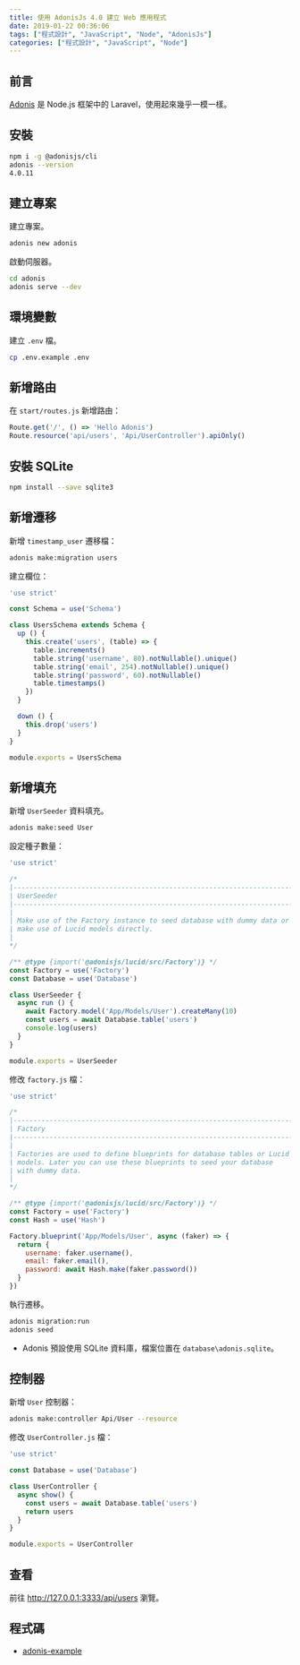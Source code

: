 ```yaml
---
title: 使用 AdonisJs 4.0 建立 Web 應用程式
date: 2019-01-22 00:36:06
tags: ["程式設計", "JavaScript", "Node", "AdonisJs"]
categories: ["程式設計", "JavaScript", "Node"]
---
```


## 前言

[Adonis](https://github.com/adonisjs/adonis-framework) 是 Node.js 框架中的 Laravel，使用起來幾乎一模一樣。

## 安裝

```bash
npm i -g @adonisjs/cli
adonis --version
4.0.11
```

## 建立專案

建立專案。

```bash
adonis new adonis
```

啟動伺服器。

```bash
cd adonis
adonis serve --dev
```

## 環境變數

建立 `.env` 檔。

```bash
cp .env.example .env
```

## 新增路由

在 `start/routes.js` 新增路由：

```js
Route.get('/', () => 'Hello Adonis')
Route.resource('api/users', 'Api/UserController').apiOnly()
```

## 安裝 SQLite

```bash
npm install --save sqlite3
```

## 新增遷移

新增 `timestamp_user` 遷移檔：

```bash
adonis make:migration users
```

建立欄位：

```js
'use strict'

const Schema = use('Schema')

class UsersSchema extends Schema {
  up () {
    this.create('users', (table) => {
      table.increments()
      table.string('username', 80).notNullable().unique()
      table.string('email', 254).notNullable().unique()
      table.string('password', 60).notNullable()
      table.timestamps()
    })
  }

  down () {
    this.drop('users')
  }
}

module.exports = UsersSchema
```

## 新增填充

新增 `UserSeeder` 資料填充。

```bash
adonis make:seed User
```

設定種子數量：

```js
'use strict'

/*
|--------------------------------------------------------------------------
| UserSeeder
|--------------------------------------------------------------------------
|
| Make use of the Factory instance to seed database with dummy data or
| make use of Lucid models directly.
|
*/

/** @type {import('@adonisjs/lucid/src/Factory')} */
const Factory = use('Factory')
const Database = use('Database')

class UserSeeder {
  async run () {
    await Factory.model('App/Models/User').createMany(10)
    const users = await Database.table('users')
    console.log(users)
  }
}

module.exports = UserSeeder
```

修改 `factory.js` 檔：

```js
'use strict'

/*
|--------------------------------------------------------------------------
| Factory
|--------------------------------------------------------------------------
|
| Factories are used to define blueprints for database tables or Lucid
| models. Later you can use these blueprints to seed your database
| with dummy data.
|
*/

/** @type {import('@adonisjs/lucid/src/Factory')} */
const Factory = use('Factory')
const Hash = use('Hash')

Factory.blueprint('App/Models/User', async (faker) => {
  return {
    username: faker.username(),
    email: faker.email(),
    password: await Hash.make(faker.password())
  }
})
```

執行遷移。

```bash
adonis migration:run
adonis seed
```

- Adonis 預設使用 SQLite 資料庫，檔案位置在 `database\adonis.sqlite`。

## 控制器

新增 `User` 控制器：

```bash
adonis make:controller Api/User --resource
```

修改 `UserController.js` 檔：

```js
'use strict'

const Database = use('Database')

class UserController {
  async show() {
    const users = await Database.table('users')
    return users
  }
}

module.exports = UserController
```

## 查看

前往 <http://127.0.0.1:3333/api/users> 瀏覽。

## 程式碼

- [adonis-example](https://github.com/memochou1993/adonis-example)
